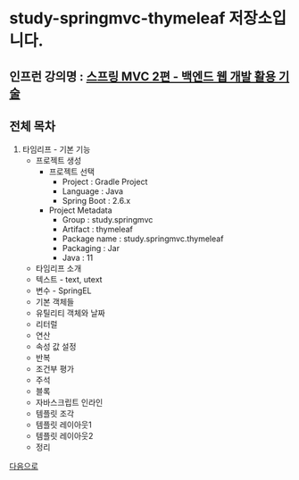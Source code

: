 # study-springmvc-thymeleaf 저장소입니다.

## 인프런 강의명 : [스프링 MVC 2편 - 백엔드 웹 개발 활용 기술](https://www.inflearn.com/course/%EC%8A%A4%ED%94%84%EB%A7%81-mvc-2)

## 전체 목차
1. 타임리프 - 기본 기능
    - 프로젝트 생성
        - 프로젝트 선택
            - Project : Gradle Project
            - Language : Java
            - Spring Boot : 2.6.x
        - Project Metadata
            - Group : study.springmvc
            - Artifact : thymeleaf
            - Package name : study.springmvc.thymeleaf
            - Packaging : Jar
            - Java : 11 
    - 타임리프 소개
    - 텍스트 - text, utext
    - 변수 - SpringEL
    - 기본 객체들
    - 유틸리티 객체와 날짜
    - 리터럴
    - 연산
    - 속성 값 설정
    - 반복
    - 조건부 평가
    - 주석
    - 블록
    - 자바스크립트 인라인
    - 템플릿 조각
    - 템플릿 레이아웃1
    - 템플릿 레이아웃2
    - 정리

[다음으로](https://github.com/heechul90/study-springmvc-form)